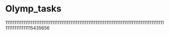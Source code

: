 # Olymp_tasks 
1111111111111111111111111111111111111111111111111111111111111111111111111111111111111111111111111111115435656  

